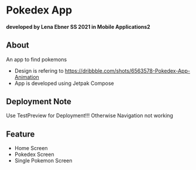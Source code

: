 # Pokedex App
#### developed by Lena Ebner SS 2021 in Mobile Applications2
## About
An app to find pokemons  
- Design is refering to https://dribbble.com/shots/6563578-Pokedex-App-Animation
- App is developed using Jetpak Compose

## Deployment Note
Use TestPreview for Deployment!!! Otherwise Navigation not working

## Feature
- Home Screen
- Pokedex Screen
- Single Pokemon Screen

